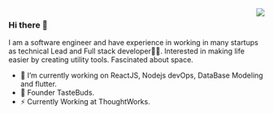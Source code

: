 <img align="right" src="https://visitor-badge.laobi.icu/badge?page_id=McNickSisto.McNickSisto" />


### Hi there 👋

I am a software engineer and have experience in working in many startups as technical Lead and Full stack developer👨‍💻. Interested in making life easier by creating utility tools. Fascinated about space.


- 🔭 I’m currently working on ReactJS, Nodejs devOps, DataBase Modeling and flutter.
- 🍔 Founder TasteBuds.
- ⚡ Currently Working at ThoughtWorks.

